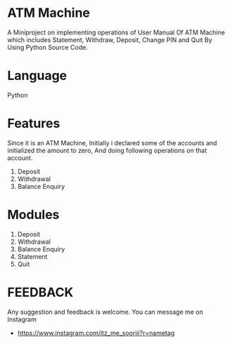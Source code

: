 # ATM Machine

A Miniproject on implementing operations of User Manual Of ATM Machine which includes Statement, Withdraw, Deposit, Change PIN and Quit By Using Python Source Code.

# Language

Python

# Features

Since it is an ATM Machine, Initially i declared some of the accounts and initialized the amount to zero, And doing following operations on that account.

1. Deposit
2. Withdrawal
3. Balance Enquiry

# Modules

1. Deposit
2. Withdrawal
3. Balance Enquiry
4. Statement
5. Quit

# FEEDBACK
Any suggestion and feedback is welcome. You can message me on Instagram
- https://www.instagram.com/itz_me_sooriii?r=nametag
